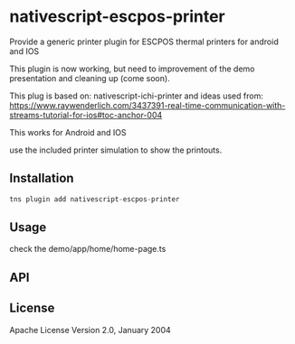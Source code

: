 # nativescript-escpos-printer

Provide a generic printer plugin for ESCPOS thermal printers for android and IOS

This plugin is now working, but need to improvement of the demo presentation and cleaning up (come soon).

This plug is based on:
nativescript-ichi-printer 
and ideas used from:
https://www.raywenderlich.com/3437391-real-time-communication-with-streams-tutorial-for-ios#toc-anchor-004

This works for Android and IOS

use the included printer simulation to show the printouts.

## Installation

```javascript
tns plugin add nativescript-escpos-printer
```

## Usage 

check the demo/app/home/home-page.ts

## API

    
## License

Apache License Version 2.0, January 2004
